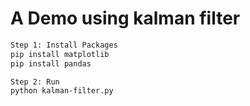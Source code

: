 # A Demo using kalman filter
```bash
Step 1: Install Packages
pip install matplotlib
pip install pandas

Step 2: Run
python kalman-filter.py
```